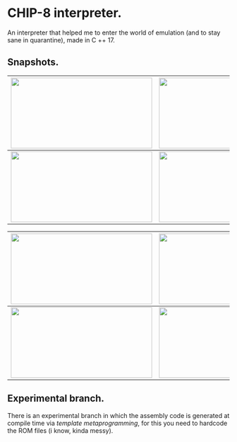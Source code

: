 # CHIP-8 interpreter.
An interpreter that helped me to enter the world of emulation (and to stay sane in quarantine), made in C ++ 17.

## Snapshots.
| <img src="https://github.com/ivansteezy/Mi-emulador-de-CHIP-8/blob/master/Snapshots/IBM.png"  width="320" height="160"> | <img src="https://github.com/ivansteezy/Mi-emulador-de-CHIP-8/blob/master/Snapshots/Pong.png"  width="320" height="160"> | 
| ------- | --- |
|<img src="https://github.com/ivansteezy/Mi-emulador-de-CHIP-8/blob/master/Snapshots/Sierpinski.png"  width="320" height="160"> | <img src="https://github.com/ivansteezy/Mi-emulador-de-CHIP-8/blob/master/Snapshots/Tetris.png"  width="320" height="160"> 

| <img src="https://github.com/ivansteezy/Mi-emulador-de-CHIP-8/blob/master/Snapshots/Space%20Invaders.png"  width="320" height="160"> | <img src="https://github.com/ivansteezy/Mi-emulador-de-CHIP-8/blob/master/Snapshots/Trip8.png"  width="320" height="160"> | 
| ------- | --- |
|<img src="https://github.com/ivansteezy/Mi-emulador-de-CHIP-8/blob/master/Snapshots/Shapes.png"  width="320" height="160"> | <img src="https://github.com/ivansteezy/Mi-emulador-de-CHIP-8/blob/master/Snapshots/Tetris.png"  width="320" height="160"> 

## Experimental branch.
There is an experimental branch in which the assembly code is generated at compile time via _template metaprogramming_, for this you need to hardcode the ROM files (i know, kinda messy).
